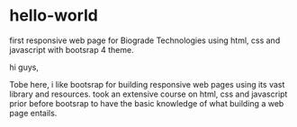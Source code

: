 # hello-world
first responsive web page for Biograde Technologies using html, css and javascript with bootsrap 4 theme.

hi guys,

Tobe here, i like bootsrap for building responsive web pages using its vast library and resources. took an extensive course on html, css and javascript prior before bootsrap to have the basic knowledge of what building a web page entails.
